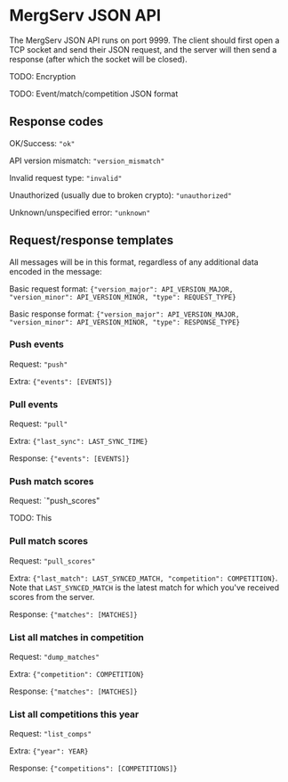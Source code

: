 # MergServ JSON API
The MergServ JSON API runs on port 9999. The client should first open a TCP socket and send their JSON request, and the server will then send a response (after which the socket will be closed).

TODO: Encryption

TODO: Event/match/competition JSON format

## Response codes
OK/Success: `"ok"`

API version mismatch: `"version_mismatch"`

Invalid request type: `"invalid"`

Unauthorized (usually due to broken crypto): `"unauthorized"`

Unknown/unspecified error: `"unknown"`

## Request/response templates
All messages will be in this format, regardless of any additional data encoded in the message:

Basic request format: `{"version_major": API_VERSION_MAJOR, "version_minor": API_VERSION_MINOR, "type": REQUEST_TYPE}`

Basic response format: `{"version_major": API_VERSION_MAJOR, "version_minor": API_VERSION_MINOR, "type": RESPONSE_TYPE}`

### Push events
Request: `"push"`

Extra: `{"events": [EVENTS]}`

### Pull events
Request: `"pull"`

Extra: `{"last_sync": LAST_SYNC_TIME}`

Response: `{"events": [EVENTS]}`

### Push match scores
Request: `"push_scores"

TODO: This

### Pull match scores
Request: `"pull_scores"`

Extra: `{"last_match": LAST_SYNCED_MATCH, "competition": COMPETITION}`. Note that `LAST_SYNCED_MATCH` is the latest match for which you've received scores from the server.

Response: `{"matches": [MATCHES]}`

### List all matches in competition
Request: `"dump_matches"`

Extra: `{"competition": COMPETITION}`

Response: `{"matches": [MATCHES]}`

### List all competitions this year
Request: `"list_comps"`

Extra: `{"year": YEAR}`

Response: `{"competitions": [COMPETITIONS]}`
